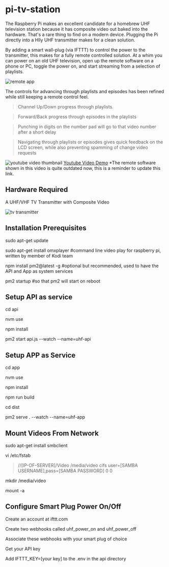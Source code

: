 # pi-tv-station

The Raspberry Pi makes an excellent candidate for a homebrew UHF television station because it has composite video out baked into the hardware. That's a rare thing to find on a modern device. Plugging the Pi directly into a Hlly UHF transmitter makes for a clean solution. 

By adding a smart wall-plug (via IFTTT) to control the power to the transmitter, this makes for a fully remote controlled solution. At a whim you can power on an old UHF television, open up the remote software on a phone or PC, toggle the power on, and start streaming from a selection of playlists.

![remote app](https://raw.githubusercontent.com/ssshake/pi-uhf-tv-station/master/docs/Annotation%202020-07-31%20204636.jpg)

The controls for advancing through playlists and episodes has been refined while still keeping a remote control feel. 

> Channel Up/Down progress through playlists. 

> Forward/Back progress through episodes in the playlists

> Punching in digits on the number pad will go to that video number after a short delay

> Navigating through playlists or episodes gives quick feedback on the LCD screen, while also preventing spamming of change video requests

![youtube video thumbnail](https://raw.githubusercontent.com/ssshake/pi-tv-station/master/docs/covertitle.jpg)
[Youtube Video Demo](https://www.youtube.com/watch?v=cm9PoflKxNo&fbclid=IwAR2Gw8_QLGf8oV3qyyU5farEgbrHSqjyMK0ZQgp9mXTgAVxfp5L8BNI3iYk)
*The remote software shown in this video is quite outdated now, this is a reminder to update this link.

## Hardware Required

A UHF/VHF TV Transmitter with Composite Video 

![tv transmitter](https://raw.githubusercontent.com/ssshake/pi-tv-station/master/docs/tvtransmitter.jpg)

## Installation Prerequisites

sudo apt-get update

sudo apt-get install omxplayer #command line video play for raspberry pi, written by member of Kodi team

npm install pm2@latest -g #optional but recommended, used to have the API and App as system services

pm2 startup #so that pm2 will start on reboot


## Setup API as service

cd api

nvm use

npm install

pm2 start api.js --watch --name=uhf-api


## Setup APP as Service

cd app

nvm use

npm install

npm run build

cd dist

pm2 serve . --watch --name=uhf-app


## Mount Videos From Network

sudo apt-get install smbclient

vi /etc/fstab

> //[IP-OF-SERVER]/Video /media/video cifs user=[SAMBA USERNAME],pass=[SAMBA PASSWORD] 0 0

mkdir /media/video

mount -a


## Configure Smart Plug Power On/Off

Create an account at ifttt.com

Create two webhooks called uhf_power_on and uhf_power_off

Associate these webhooks with your smart plug of choice

Get your API key

Add IFTTT_KEY=[your key] to the .env in the api directory

